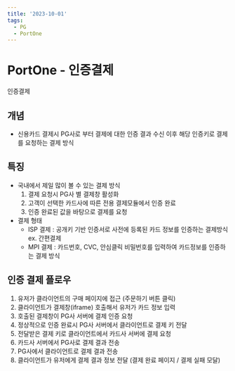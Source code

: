 ```yaml
---
title: '2023-10-01'
tags:
  - PG
  - PortOne
---
```

# PortOne - 인증결제
인증결제
## 개념
- 신용카드 결제시 PG사로 부터 결제에 대한 인증 결과 수신 이후 해당 인증키로 결제를 요청하는 결제 방식

## 특징
- 국내에서 제일 많이 볼 수 있는 결제 방식
	1. 결제 요청시 PG사 별 결제창 활성화
	2. 고객이 선택한 카드사에 따른 전용 결제모듈에서 인증 완료
	3. 인증 완료된 값을 바탕으로 결제를 요청
- 결제 형태
	- ISP 결제 : 공개키 기반 인증서로 사전에 등록된 카드 정보를 인증하는 결제방식 ex. 간편결제
	- MPI 결제 : 카드번호, CVC, 안심클릭 비밀번호를 입력하여 카드정보를 인증하는 결제 방식

## 인증 결제 플로우
1. 유저가 클라이언트의 구매 페이지에 접근 (주문하기 버튼 클릭)
2. 클라이언트가 결제창(iframe) 호출해서 유저가 카드 정보 입력
3. 호출된 결제창이 PG사 서버에 결제 인증 요청
4. 정상적으로 인증 완료시 PG사 서버에서 클라이언트로 결제 키 전달
5. 전달받은 결제 키로 클라이언트에서 카드사 서버에 결제 요청
6. 카드사 서버에서 PG사로 결제 결과 전송
7. PG사에서 클라이언트로 결제 결과 전송
8. 클라이언트가 유저에게 결제 결과 정보 전달 (결제 완료 페이지 / 결제 실패 모달)